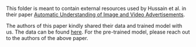 This folder is meant to contain external resources used by Hussain et al. in their paper 
[Automatic Understanding of Image and Video Advertisements](`http://openaccess.thecvf.com/content_cvpr_2017/papers/Hussain_Automatic_Understanding_of_CVPR_2017_paper.pdf`).

The authors of this paper kindly shared their data and trained model with us.
The data can be found [here](http://people.cs.pitt.edu/~kovashka/ads/#image).
For the pre-trained model, please reach out to the authors of the above paper.
